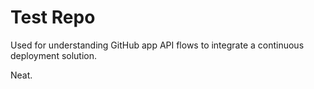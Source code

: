 # Test Repo

Used for understanding GitHub app API flows to integrate a continuous deployment solution.

Neat.
